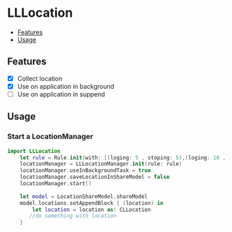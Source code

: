 # LLLocation
- [Features](#features)
- [Usage](#usage)

## Features

- [x] Collect location
- [x] Use on application in background
- [ ] Use on application in suppend

## Usage

### Start a LocationManager

```swift
import LLLocation
	let rule = Rule.init(with: [(loging: 5 , stoping: 5),(loging: 10 , stoping: 10)]);
	locationManager = LLLocationManager.init(rule: rule)
 	locationManager.useInBackgroundTask = true
	locationManager.saveLocationInShareModel = false
	locationManager.start()
        
	let model = LocationShareModel.shareModel
	model.locations.setAppendBlock { (location) in
		let location = location as! CLLocation
       //do something with location            
	}
```
		
        
